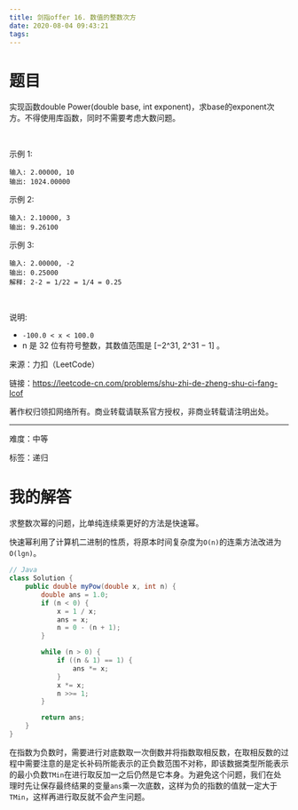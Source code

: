 ```yaml
---
title: 剑指offer 16. 数值的整数次方
date: 2020-08-04 09:43:21
tags:
---
```


# 题目

实现函数double Power(double base, int exponent)，求base的exponent次方。不得使用库函数，同时不需要考虑大数问题。

<!--more--> 

示例 1:
```
输入: 2.00000, 10
输出: 1024.00000
```

示例 2:
```
输入: 2.10000, 3
输出: 9.26100
```

示例 3:
```
输入: 2.00000, -2
输出: 0.25000
解释: 2-2 = 1/22 = 1/4 = 0.25
```
 

说明:

- `-100.0 < x < 100.0`
- n 是 32 位有符号整数，其数值范围是 [−2^31, 2^31 − 1] 。

来源：力扣（LeetCode）

链接：https://leetcode-cn.com/problems/shu-zhi-de-zheng-shu-ci-fang-lcof

著作权归领扣网络所有。商业转载请联系官方授权，非商业转载请注明出处。

---

难度：中等

标签：递归

# 我的解答

求整数次幂的问题，比单纯连续乘更好的方法是快速幂。

快速幂利用了计算机二进制的性质，将原本时间复杂度为`O(n)`的连乘方法改进为`O(lgn)`。

```java
// Java
class Solution {
    public double myPow(double x, int n) {
        double ans = 1.0;
        if (n < 0) {
            x = 1 / x;
            ans = x;
            n = 0 - (n + 1);
        }

        while (n > 0) {
            if ((n & 1) == 1) {
                ans *= x;
            }
            x *= x;
            n >>= 1;
        }

        return ans;
    }
}
```

在指数为负数时，需要进行对底数取一次倒数并将指数取相反数，在取相反数的过程中需要注意的是定长补码所能表示的正负数范围不对称，即该数据类型所能表示的最小负数`TMin`在进行取反加一之后仍然是它本身。为避免这个问题，我们在处理时先让保存最终结果的变量`ans`乘一次底数，这样为负的指数的值就一定大于`TMin`，这样再进行取反就不会产生问题。